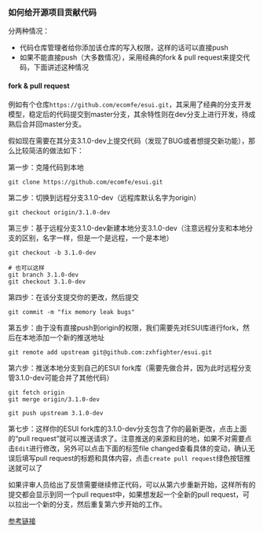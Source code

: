 ### 如何给开源项目贡献代码

分两种情况：

- 代码仓库管理者给你添加该仓库的写入权限，这样的话可以直接push
- 如果不能直接push（大多数情况），采用经典的fork & pull request来提交代码，下面讲述这种情况

#### fork & pull request

例如有个仓库`https://github.com/ecomfe/esui.git`，其采用了经典的分支开发模型，稳定后的代码提交到master分支，其余特性则在dev分支上进行开发，待成熟后合并回master分支。

假如现在需要在其分支3.1.0-dev上提交代码（发现了BUG或者想提交新功能），那么比较简洁的做法如下：

第一步：克隆代码到本地

```
git clone https://github.com/ecomfe/esui.git
```

第二步：切换到远程分支3.1.0-dev（远程库默认名字为origin）

```
git checkout origin/3.1.0-dev
```

第三步：基于远程分支3.1.0-dev新建本地分支3.1.0-dev（注意远程分支和本地分支的区别，名字一样，但是一个是远程，一个是本地）

```
git checkout -b 3.1.0-dev

# 也可以这样
git branch 3.1.0-dev
git checkout 3.1.0-dev
```

第四步：在该分支提交你的更改，然后提交

```
git commit -m "fix memory leak bugs"
```

第五步：由于没有直接push到origin的权限，我们需要先对ESUI库进行fork，然后在本地添加一个新的推送地址

```
git remote add upstream git@github.com:zxhfighter/esui.git
```

第六步：推送本地分支到自己的ESUI fork库（需要先做合并，因为此时远程分支管3.1.0-dev可能合并了其他代码）

```
git fetch origin
git merge origin/3.1.0-dev

git push upstream 3.1.0-dev
```

第七步：这样你的ESUI fork库的3.1.0-dev分支包含了你的最新更改，点击上面的“pull request”就可以推送请求了。注意推送的来源和目的地，如果不对需要点击`Edit`进行修改，另外可以点击下面的标签file changed查看具体的变动，确认无误后填写pull request的标题和具体内容，点击`create pull request`绿色按钮推送就可以了

如果评审人员给出了反馈需要继续修正代码，可以从第六步重新开始，这样所有的提交都会显示到同一个pull request中，如果想发起一个全新的pull request，可以拉出一个新的分支，然后重复第六步开始的工作。


 [参考链接](https://gist.github.com/zxhfighter/62847a087a2a8031fbdf)